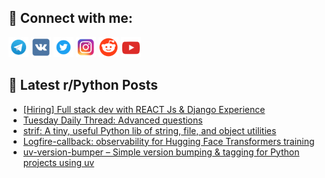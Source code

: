 ## 🔎 Connect with me:
[<img src="https://github.com/bullbesh/bullbesh/blob/main/images/Telegram.png" width="32" height="32" />](https://t.me/bullbesh)
[<img src="https://github.com/bullbesh/bullbesh/blob/main/images/VK.png" width="32" height="32" />](https://vk.com/bullbesh)
[<img src="https://github.com/bullbesh/bullbesh/blob/main/images/Twitter.png" width="32" height="32" />](https://twitter.com/bullbesh1)
[<img src="https://github.com/bullbesh/bullbesh/blob/main/images/Instagram.png" width="32" height="32" />](https://www.instagram.com/bullbesh)
[<img src="https://github.com/bullbesh/bullbesh/blob/main/images/Reddit.png" width="32" height="32" />](https://www.reddit.com/user/bullbesh)
[<img src="https://github.com/bullbesh/bullbesh/blob/main/images/YouTube.png" width="32" height="32" />](https://www.youtube.com/channel/UCtfjRs6uzgq5mfm8S06WTcg)

## 📕 Latest r/Python Posts
<!-- BLOG-POST-LIST:START -->
- [[Hiring] Full stack dev with REACT Js &amp; Django Experience](https://www.reddit.com/r/Python/comments/1kfup52/hiring_full_stack_dev_with_react_js_django/)
- [Tuesday Daily Thread: Advanced questions](https://www.reddit.com/r/Python/comments/1kfqwcv/tuesday_daily_thread_advanced_questions/)
- [strif: A tiny, useful Python lib of string, file, and object utilities](https://www.reddit.com/r/Python/comments/1kfksn1/strif_a_tiny_useful_python_lib_of_string_file_and/)
- [Logfire-callback: observability for Hugging Face Transformers training](https://www.reddit.com/r/Python/comments/1kfk2i8/logfirecallback_observability_for_hugging_face/)
- [uv-version-bumper – Simple version bumping &amp; tagging for Python projects using uv](https://www.reddit.com/r/Python/comments/1kfinsq/uvversionbumper_simple_version_bumping_tagging/)
<!-- BLOG-POST-LIST:END -->
